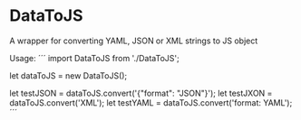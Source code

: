 # DataToJS
A wrapper for converting YAML, JSON or XML strings to JS object 


Usage:
´´´
import DataToJS from './DataToJS';

let dataToJS = new DataToJS();

let testJSON = dataToJS.convert('{"format": "JSON"}');
let testJXON = dataToJS.convert('<format>XML</format>');
let testYAML = dataToJS.convert('format: YAML');
´´´
